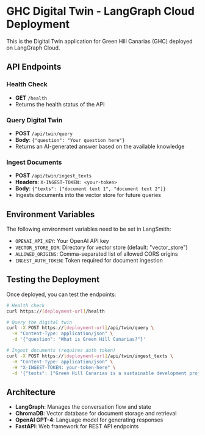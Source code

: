 # GHC Digital Twin - LangGraph Cloud Deployment

This is the Digital Twin application for Green Hill Canarias (GHC) deployed on LangGraph Cloud.

## API Endpoints

### Health Check
- **GET** `/health`
- Returns the health status of the API

### Query Digital Twin
- **POST** `/api/twin/query`
- **Body**: `{"question": "Your question here"}`
- Returns an AI-generated answer based on the available knowledge

### Ingest Documents
- **POST** `/api/twin/ingest_texts`
- **Headers**: `X-INGEST-TOKEN: <your-token>`
- **Body**: `{"texts": ["document text 1", "document text 2"]}`
- Ingests documents into the vector store for future queries

## Environment Variables

The following environment variables need to be set in LangSmith:

- `OPENAI_API_KEY`: Your OpenAI API key
- `VECTOR_STORE_DIR`: Directory for vector store (default: "vector_store")
- `ALLOWED_ORIGINS`: Comma-separated list of allowed CORS origins
- `INGEST_AUTH_TOKEN`: Token required for document ingestion

## Testing the Deployment

Once deployed, you can test the endpoints:

```bash
# Health check
curl https://[deployment-url]/health

# Query the digital twin
curl -X POST https://[deployment-url]/api/twin/query \
  -H "Content-Type: application/json" \
  -d '{"question": "What is Green Hill Canarias?"}'

# Ingest documents (requires auth token)
curl -X POST https://[deployment-url]/api/twin/ingest_texts \
  -H "Content-Type: application/json" \
  -H "X-INGEST-TOKEN: your-token-here" \
  -d '{"texts": ["Green Hill Canarias is a sustainable development project..."]}'
```

## Architecture

- **LangGraph**: Manages the conversation flow and state
- **ChromaDB**: Vector database for document storage and retrieval
- **OpenAI GPT-4**: Language model for generating responses
- **FastAPI**: Web framework for REST API endpoints